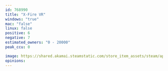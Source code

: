 ```yaml
---
id: 768990
title: "X-Fire VR"
windows: "true"
mac: "false"
linux: false
positive: 6
negative: 7
estimated_owners: "0 - 20000"
peak_ccu: 0

image: https://shared.akamai.steamstatic.com/store_item_assets/steam/apps/768990/header.jpg?t=1715714795
opinions:
---
```

